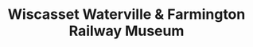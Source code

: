 ---
layout: repo
title: "Wiscasset Waterville & Farmington Railway Museum"
id: 2316
permalink: repos/2316/
---